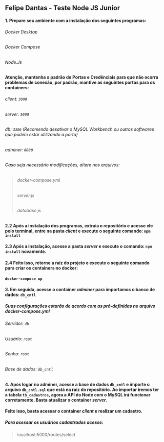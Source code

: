 ## Felipe Dantas - Teste Node JS Junior

#### 1. Prepare seu ambiente com a instalação dos seguintes programas:
###### Docker Desktop
###### Docker Compose
###### Node.Js

#### Atenção, mantenha o padrão de Portas e Credênciais para que não ocorra problemas de conexão, por padrão, mantive as seguintes portas para os containers:
###### client: `3000`
###### server: `5000`
###### db: `3306` (Recomendo desativar o MySQL Workbench ou outros softwares que podem estar utilizando a porta)
###### adminer: `8080`

###### Caso seja necessário modificações, altere nos arquivos: 
> ###### docker-compose.yml
> ###### server.js
> ###### database.js

#### 2.2 Após a instalação dos programas, extraia o repositório e acesse ele pelo terminal, entre na pasta *client* e execute o seguinte comando: ```npm install```

#### 2.3 Após a instalação, acesse a pasta *server* e execute o comando: ```npm install``` novamente.

#### 2.4 Feito isso, retorne a raíz do projeto e execute o seguinte comando para criar os containers no docker:
#### ```docker-compose up```
 
#### 3. Em seguida, acesse o container *adminer* para importamos o banco de dados: ``db_cntl`` 

##### Suas configurações estarão de acordo com as pré-definidas no arquivo **docker-compose.yml**
###### Servidor: `db`
###### Usuário: `root`
###### Senha: `root`
###### Base de dados: `db_cntl`

#### 4. Após logar no adminer, acesse a base de dados ``db_cntl`` e importe o arquivo ``db_cntl.sql`` que está na raíz do repositório. Ao importar iremos ter a tabela ``tb_cadastros``, agora a API do Node com o MySQL irá funcionar corretamente. Basta atualizar o container *server*.

#### Feito isso, basta acessar o container *client* e realizar um cadastro.

##### Para acessar os usuários cadastrados acesse:
> localhost:5000/routes/select




